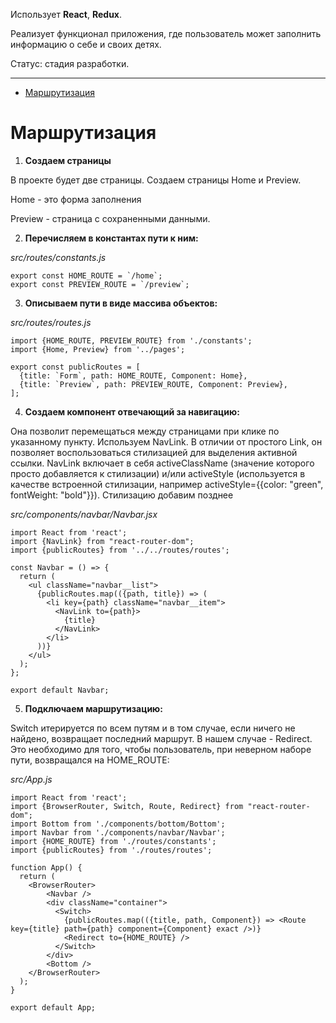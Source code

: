 Использует **React**, **Redux**.

Реализует функционал приложения, где пользователь может заполнить информацию о себе и своих детях.

Статус: стадия разработки. 

-----

- [Маршрутизация](#Маршрутизация)

# Маршрутизация

1. **Создаем страницы**

В проекте будет две страницы. Создаем страницы Home и Preview.

Home - это форма заполнения

Preview - страница с сохраненными данными.

2. **Перечисляем в константах пути к ним:**

*src/routes/constants.js*

    export const HOME_ROUTE = `/home`;
    export const PREVIEW_ROUTE = `/preview`;

3. **Описываем пути в виде массива объектов:**

*src/routes/routes.js*

    import {HOME_ROUTE, PREVIEW_ROUTE} from './constants';
    import {Home, Preview} from '../pages';

    export const publicRoutes = [
      {title: `Form`, path: HOME_ROUTE, Component: Home},
      {title: `Preview`, path: PREVIEW_ROUTE, Component: Preview},
    ];

4. **Создаем компонент отвечающий за навигацию:**

Она позволит перемещаться между страницами при клике по указанному пункту. Используем NavLink. В отличии от простого Link, он позволяет воспользоваться стилизацией для выделения активной ссылки. NavLink включает в себя activeClassName (значение которого просто добавляется к стилизации) и/или activeStyle (используется в качестве встроенной стилизации, например activeStyle={{color: "green", fontWeight: "bold"}}). Стилизацию добавим позднее

*src/components/navbar/Navbar.jsx*

    import React from 'react';
    import {NavLink} from "react-router-dom";
    import {publicRoutes} from '../../routes/routes';

    const Navbar = () => {
      return (
        <ul className="navbar__list">
          {publicRoutes.map(({path, title}) => (
            <li key={path} className="navbar__item">
              <NavLink to={path}>
                {title}
              </NavLink>
            </li>
          ))}
        </ul>
      );
    };

    export default Navbar;

5. **Подключаем маршрутизацию:**

Switch итерируется по всем путям и в том случае, если ничего не найдено, возвращает последний маршрут. В нашем случае - Redirect. Это необходимо для того, чтобы пользователь, при неверном наборе пути, возвращался на HOME_ROUTE:

*src/App.js*

    import React from 'react';
    import {BrowserRouter, Switch, Route, Redirect} from "react-router-dom";
    import Bottom from './components/bottom/Bottom';
    import Navbar from './components/navbar/Navbar';
    import {HOME_ROUTE} from './routes/constants';
    import {publicRoutes} from './routes/routes';

    function App() {
      return (
        <BrowserRouter>
            <Navbar />
            <div className="container">
              <Switch>
                {publicRoutes.map(({title, path, Component}) => <Route key={title} path={path} component={Component} exact />)}
                <Redirect to={HOME_ROUTE} />
              </Switch>
            </div>
            <Bottom />
        </BrowserRouter>
      );
    }

    export default App;
